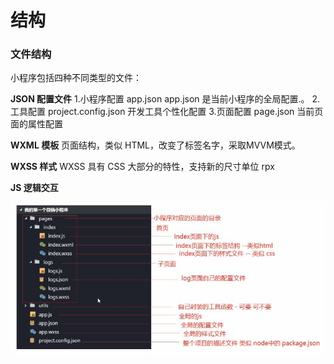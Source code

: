 结构
===================

###   文件结构

小程序包括四种不同类型的文件：

**JSON  配置文件**
1.小程序配置 app.json
app.json 是当前小程序的全局配置.。
2.工具配置 project.config.json
开发工具个性化配置
3.页面配置 page.json
当前页面的属性配置

**WXML 模板**
页面结构，类似 HTML，改变了标签名字，采取MVVM模式。

 
**WXSS 样式**
WXSS 具有 CSS 大部分的特性，支持新的尺寸单位 rpx

**JS 逻辑交互**

![](./相关文件/1.1.JPG)